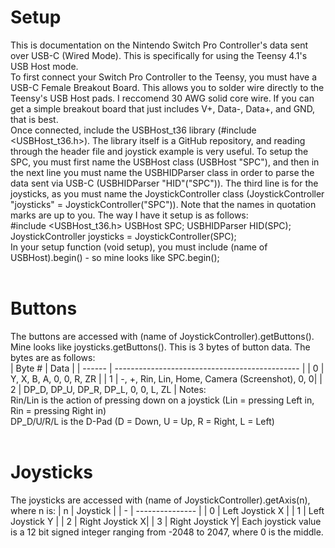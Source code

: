 # Setup
This is documentation on the Nintendo Switch Pro Controller's data sent over USB-C (Wired Mode). This is specifically for using the Teensy 4.1's USB Host mode.<br>
To first connect your Switch Pro Controller to the Teensy, you must have a USB-C Female Breakout Board. This allows you to solder wire directly to the Teensy's USB Host pads. I reccomend 30 AWG solid core wire. If you can get a simple breakout board that just includes V+, Data-, Data+, and GND, that is best.<br>
Once connected, include the USBHost_t36 library (#include <USBHost_t36.h>). The library itself is a GitHub repository, and reading through the header file and joystick example is very useful. To setup the SPC, you must first name the USBHost class (USBHost "SPC"), and then in the next line you must name the USBHIDParser class in order to parse the data sent via USB-C (USBHIDParser "HID"("SPC")). The third line is for the joysticks, as you must name the JoystickController class (JoystickController "joysticks" = JoystickController("SPC")). Note that the names in quotation marks are up to you. The way I have it setup is as follows:<br>
#include <USBHost_t36.h>
USBHost SPC;
USBHIDParser HID(SPC);
JoystickController joysticks = JoystickController(SPC);<br>
In your setup function (void setup), you must include (name of USBHost).begin() - so mine looks like SPC.begin();<br><br>
# Buttons
The buttons are accessed with (name of JoystickController).getButtons(). Mine looks like joysticks.getButtons(). This is 3 bytes of button data. The bytes are as follows:<br>
| Byte # | Data                                           |
| ------ | ---------------------------------------------- |
| 0      | Y, X, B, A, 0, 0, R, ZR                        |
| 1      | -, +, Rin, Lin, Home, Camera (Screenshot), 0, 0|
| 2      | DP_D, DP_U, DP_R, DP_L, 0, 0, L, ZL            |
Notes:<br>
Rin/Lin is the action of pressing down on a joystick (Lin = pressing Left in, Rin = pressing Right in)<br>
DP_D/U/R/L is the D-Pad (D = Down, U = Up, R = Right, L = Left)<br><br>
# Joysticks
The joysticks are accessed with (name of JoystickController).getAxis(n), where n is:
| n | Joystick        |
| - | --------------- |
| 0 | Left Joystick X |
| 1 | Left Joystick Y |
| 2 | Right Joystick X|
| 3 | Right Joystick Y|
Each joystick value is a 12 bit signed integer ranging from -2048 to 2047, where 0 is the middle.

